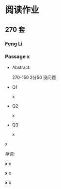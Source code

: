 # 阅读作业

## 270 套

### Feng Li

### Passage x

- Abstract:

  270-150 2分50 没问题

- Q1

  x

- Q2

  x

- Q3

  x

x

单词:

**x** x

**x** x

**x** x